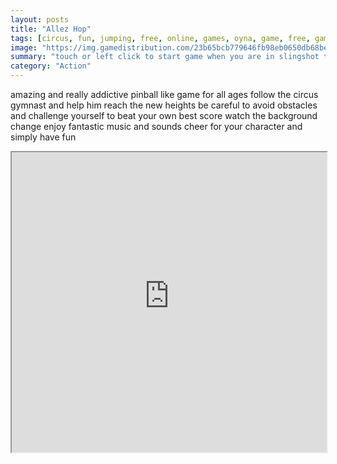 ```yaml
---
layout: posts
title: "Allez Hop"
tags: [circus, fun, jumping, free, online, games, oyna, game, free, games, play, play, games]
image: "https://img.gamedistribution.com/23b65bcb779646fb98eb0650db68bef3.jpg"
summary: "touch or left click to start game when you are in slingshot tap and drag acrobat select aim and release when you are in the cannon tap to shot when cannon is rotated to needed angle  free online games oyna game free games play play games"
category: "Action"
---
```


amazing and really addictive pinball like game for all ages follow the circus gymnast and help him reach the new heights be careful to avoid obstacles and challenge yourself to beat your own best score watch the background change enjoy fantastic music and sounds cheer for your character and simply have fun

<iframe width="100%" height="480px;" src="https://html5.gamedistribution.com/23b65bcb779646fb98eb0650db68bef3/"></iframe>